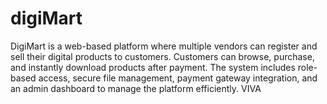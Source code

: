 # digiMart
DigiMart is a web-based platform where multiple vendors can register and sell their digital products to customers. Customers can browse, purchase, and instantly download products after payment. The system includes role-based access, secure file management, payment gateway integration, and an admin dashboard to manage the platform efficiently. VIVA
